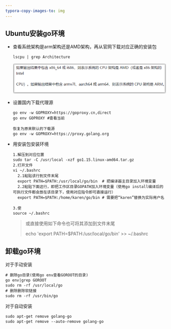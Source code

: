 ```yaml
---
typora-copy-images-to: img
---
```


## Ubuntu安装go环境

- 查看系统架构是arm架构还是AMD架构，再从官网下载对应正确的安装包

  ```
  lscpu | grep Architecture
  ```

  ![image-20240315170440804](img\image-20240315170440804.png)


- 设置国内下载代理源

  ```
  go env -w GOPROXY=https://goproxy.cn,direct 
  go env GOPROXY #查看当前
  
  恢复为原来默认的下载源
  go env -w GOPROXY=https://proxy.golang.org
  ```

- 用安装包安装环境

  ```
  1.解压到对应位置
  sudo tar -C /usr/local -xzf go1.15.linux-amd64.tar.gz
  2.打开文件
  vi ~/.bashrc
  	2.1粘贴该行到文件末尾
  	export PATH=$PATH:/usr/local/go/bin  # 把编译器主目录加入环境变量
  	2.2粘贴下面这行，即把工作区目录GOPATH加入环境变量（使用go install编译后的可执行文件都会放在该目录下，使用对应指令即可直接运行）
  	export PATH=$PATH:/home/karen/go/bin # 需要把“karen”替换为实际用户名
  
  3.使 
  source ~/.bashrc
  ```
  
  > 或直接使用如下命令也可将其添加到文件末尾
  >
  > echo 'export PATH=$PATH:/usr/local/go/bin' >> ~/.bashrc

## 卸载go环境

对于手动安装

```
# 删除go目录(使用go env查看GOROOT的目录)
go env|grep GOROOT
sudo rm -rf /usr/local/go
# 删除删除软链接
sudo rm -rf /usr/bin/go
```

对于自动安装

```
sudo apt-get remove golang-go
sudo apt-get remove --auto-remove golang-go
```


